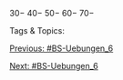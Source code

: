 30−
40−
50−
60−
70−

   Tags & Topics:
   

[Previous: #BS-Uebungen_6](BS-Uebungen_6.md)

[Next: #BS-Uebungen_6](BS-Uebungen_6.md)